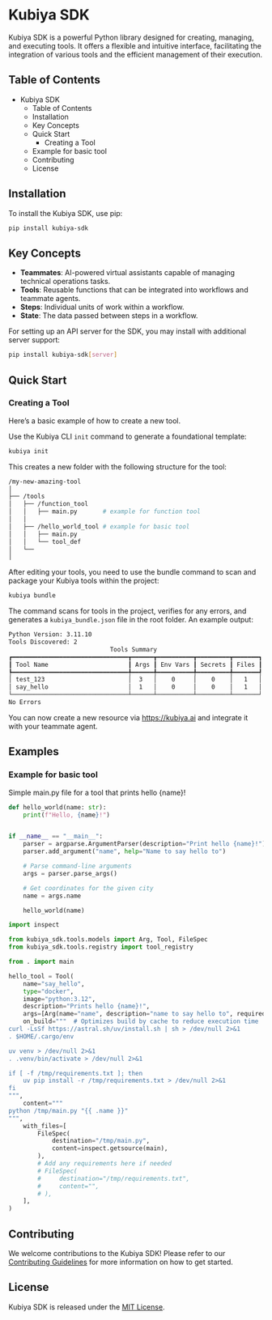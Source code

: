 # Kubiya SDK

Kubiya SDK is a powerful Python library designed for creating, managing, and executing tools. It offers a flexible and intuitive interface, facilitating the integration of various tools and the efficient management of their execution.

## Table of Contents

- Kubiya SDK
  - Table of Contents
  - Installation
  - Key Concepts
  - Quick Start
    - Creating a Tool
  - Example for basic tool
  - Contributing
  - License

## Installation

To install the Kubiya SDK, use pip:

```bash
pip install kubiya-sdk
```

## Key Concepts

- **Teammates**: AI-powered virtual assistants capable of managing technical operations tasks.
- **Tools**: Reusable functions that can be integrated into workflows and teammate agents.
- **Steps**: Individual units of work within a workflow.
- **State**: The data passed between steps in a workflow.

For setting up an API server for the SDK, you may install with additional server support:

```bash
pip install kubiya-sdk[server]
```

## Quick Start

### Creating a Tool

Here’s a basic example of how to create a new tool.

Use the Kubiya CLI `init` command to generate a foundational template:

```bash
kubiya init
```

This creates a new folder with the following structure for the tool:

```bash
/my-new-amazing-tool
│
├── /tools
│   ├── /function_tool
│   │   ├── main.py       # example for function tool
│   │
│   ├── /hello_world_tool # example for basic tool
│   │   ├── main.py
│   │   └── tool_def
│   └──
│
```

After editing your tools, you need to use the bundle command to scan and package your Kubiya tools within the project:

```bash
kubiya bundle
```

The command scans for tools in the project, verifies for any errors, and generates a `kubiya_bundle.json` file in the
root folder. An example output:

```bash
Python Version: 3.11.10
Tools Discovered: 2
                            Tools Summary
┏━━━━━━━━━━━━━━━━━━━━━━━━━━━━━━━━┳━━━━━━┳━━━━━━━━━━┳━━━━━━━━━┳━━━━━━━┓
┃ Tool Name                      ┃ Args ┃ Env Vars ┃ Secrets ┃ Files ┃
┡━━━━━━━━━━━━━━━━━━━━━━━━━━━━━━━━╇━━━━━━╇━━━━━━━━━━╇━━━━━━━━━╇━━━━━━━┩
│ test_123                       │  3   │    0     │    0    │   1   │
│ say_hello                      │  1   │    0     │    0    │   1   │
└────────────────────────────────┴──────┴──────────┴─────────┴───────┘
No Errors
```

You can now create a new resource via https://kubiya.ai and integrate it with your teammate agent.

## Examples

### Example for basic tool

Simple main.py file for a tool that prints hello {name}!

```python main.py
def hello_world(name: str):
    print(f"Hello, {name}!")


if __name__ == "__main__":
    parser = argparse.ArgumentParser(description="Print hello {name}!")
    parser.add_argument("name", help="Name to say hello to")

    # Parse command-line arguments
    args = parser.parse_args()

    # Get coordinates for the given city
    name = args.name

    hello_world(name)
```

```python main.py
import inspect

from kubiya_sdk.tools.models import Arg, Tool, FileSpec
from kubiya_sdk.tools.registry import tool_registry

from . import main

hello_tool = Tool(
    name="say_hello",
    type="docker",
    image="python:3.12",
    description="Prints hello {name}!",
    args=[Arg(name="name", description="name to say hello to", required=True)],
    on_build="""  # Optimizes build by cache to reduce execution time
curl -LsSf https://astral.sh/uv/install.sh | sh > /dev/null 2>&1
. $HOME/.cargo/env

uv venv > /dev/null 2>&1
. .venv/bin/activate > /dev/null 2>&1

if [ -f /tmp/requirements.txt ]; then
    uv pip install -r /tmp/requirements.txt > /dev/null 2>&1
fi
""",
    content="""
python /tmp/main.py "{{ .name }}"
""",
    with_files=[
        FileSpec(
            destination="/tmp/main.py",
            content=inspect.getsource(main),
        ),
        # Add any requirements here if needed
        # FileSpec(
        #     destination="/tmp/requirements.txt",
        #     content="",
        # ),
    ],
)
```

## Contributing

We welcome contributions to the Kubiya SDK! Please refer to our [Contributing Guidelines](CONTRIBUTING.md) for more
information on how to get started.

## License

Kubiya SDK is released under the [MIT License](LICENSE).


